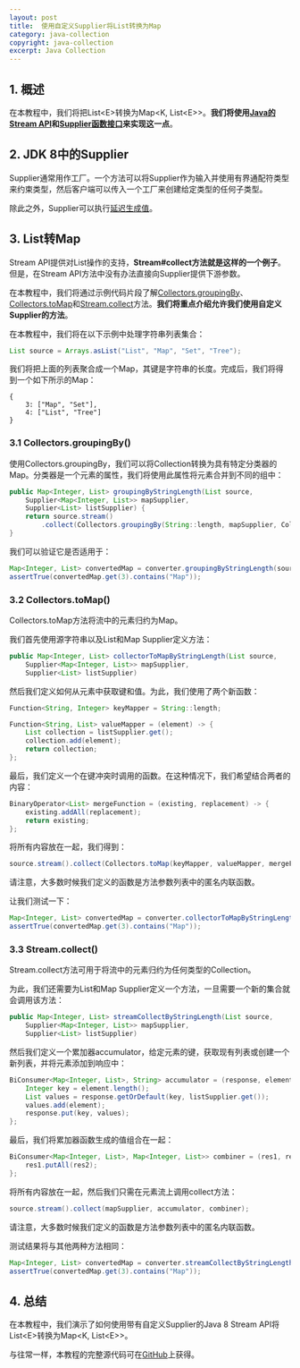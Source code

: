 ```yaml
---
layout: post
title:  使用自定义Supplier将List转换为Map
category: java-collection
copyright: java-collection
excerpt: Java Collection
---
```


## 1. 概述

在本教程中，我们将把List<E\>转换为Map<K, List<E\>>。**我们将使用[Java的Stream API](https://www.baeldung.com/java-8-streams)和[Supplier函数接口](https://www.baeldung.com/java-8-functional-interfaces)来实现这一点**。

## 2. JDK 8中的Supplier

Supplier通常用作工厂。一个方法可以将Supplier作为输入并使用有界通配符类型来约束类型，然后客户端可以传入一个工厂来创建给定类型的任何子类型。

除此之外，Supplier可以执行[延迟生成值](https://www.baeldung.com/guava-memoizer)。

## 3. List转Map

Stream API提供对List操作的支持，**Stream#collect方法就是这样的一个例子**。但是，在Stream API方法中没有办法直接向Supplier提供下游参数。

在本教程中，我们将通过示例代码片段了解[Collectors.groupingBy](https://www.baeldung.com/java-groupingby-collector)、[Collectors.toMap](https://www.baeldung.com/java-collectors-tomap)和[Stream.collect](https://www.baeldung.com/java-8-collectors)方法。**我们将重点介绍允许我们使用自定义Supplier的方法**。

在本教程中，我们将在以下示例中处理字符串列表集合：

```java
List source = Arrays.asList("List", "Map", "Set", "Tree");
```

我们将把上面的列表聚合成一个Map，其键是字符串的长度。完成后，我们将得到一个如下所示的Map：

```text
{
    3: ["Map", "Set"],
    4: ["List", "Tree"]
}
```

### 3.1 Collectors.groupingBy()

使用Collectors.groupingBy，我们可以将Collection转换为具有特定分类器的Map。分类器是一个元素的属性，我们将使用此属性将元素合并到不同的组中：

```java
public Map<Integer, List> groupingByStringLength(List source, 
    Supplier<Map<Integer, List>> mapSupplier, 
    Supplier<List> listSupplier) {
    return source.stream()
        .collect(Collectors.groupingBy(String::length, mapSupplier, Collectors.toCollection(listSupplier)));
}
```

我们可以验证它是否适用于：

```java
Map<Integer, List> convertedMap = converter.groupingByStringLength(source, HashMap::new, ArrayList::new);
assertTrue(convertedMap.get(3).contains("Map"));
```

### 3.2 Collectors.toMap()

Collectors.toMap方法将流中的元素归约为Map。

我们首先使用源字符串以及List和Map Supplier定义方法：

```java
public Map<Integer, List> collectorToMapByStringLength(List source, 
    Supplier<Map<Integer, List>> mapSupplier, 
    Supplier<List> listSupplier)
```

然后我们定义如何从元素中获取键和值。为此，我们使用了两个新函数：

```java
Function<String, Integer> keyMapper = String::length;

Function<String, List> valueMapper = (element) -> {
    List collection = listSupplier.get();
    collection.add(element);
    return collection;
};
```

最后，我们定义一个在键冲突时调用的函数。在这种情况下，我们希望结合两者的内容：

```java
BinaryOperator<List> mergeFunction = (existing, replacement) -> {
    existing.addAll(replacement);
    return existing;
};
```

将所有内容放在一起，我们得到：

```java
source.stream().collect(Collectors.toMap(keyMapper, valueMapper, mergeFunction, mapSupplier))
```

请注意，大多数时候我们定义的函数是方法参数列表中的匿名内联函数。

让我们测试一下：

```java
Map<Integer, List> convertedMap = converter.collectorToMapByStringLength(source, HashMap::new, ArrayList::new);
assertTrue(convertedMap.get(3).contains("Map"));
```

### 3.3 Stream.collect()

Stream.collect方法可用于将流中的元素归约为任何类型的Collection。

为此，我们还需要为List和Map Supplier定义一个方法，一旦需要一个新的集合就会调用该方法：

```java
public Map<Integer, List> streamCollectByStringLength(List source, 
    Supplier<Map<Integer, List>> mapSupplier, 
    Supplier<List> listSupplier)
```

然后我们定义一个累加器accumulator，给定元素的键，获取现有列表或创建一个新列表，并将元素添加到响应中：

```java
BiConsumer<Map<Integer, List>, String> accumulator = (response, element) -> {
    Integer key = element.length();
    List values = response.getOrDefault(key, listSupplier.get());
    values.add(element);
    response.put(key, values);
};
```

最后，我们将累加器函数生成的值组合在一起：

```java
BiConsumer<Map<Integer, List>, Map<Integer, List>> combiner = (res1, res2) -> {
    res1.putAll(res2);
};
```

将所有内容放在一起，然后我们只需在元素流上调用collect方法：

```java
source.stream().collect(mapSupplier, accumulator, combiner);
```

请注意，大多数时候我们定义的函数是方法参数列表中的匿名内联函数。

测试结果将与其他两种方法相同：

```java
Map<Integer, List> convertedMap = converter.streamCollectByStringLength(source, HashMap::new, ArrayList::new);
assertTrue(convertedMap.get(3).contains("Map"));
```

## 4. 总结

在本教程中，我们演示了如何使用带有自定义Supplier的Java 8 Stream API将List<E\>转换为Map<K, List<E\>>。

与往常一样，本教程的完整源代码可在[GitHub](https://github.com/tuyucheng7/taketoday-tutorial4j/tree/master/java-core-modules/java-collections-conversions-2)上获得。